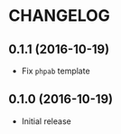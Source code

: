 # CHANGELOG

## 0.1.1 (2016-10-19)

* Fix `phpab` template

## 0.1.0 (2016-10-19)

* Initial release
